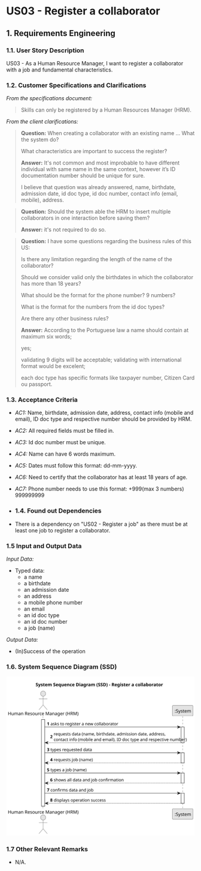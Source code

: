 # US03 - Register a collaborator

## 1. Requirements Engineering

### 1.1. User Story Description

US03 - As a Human Resource Manager, I want to register a collaborator with a job and fundamental characteristics.

### 1.2. Customer Specifications and Clarifications

*From the specifications document:*

>Skills can only be registered by a Human Resources Manager (HRM).

*From the client clarifications:*

>**Question:** When creating a collaborator with an existing name ... What the system do?
>
>What characteristics are important to success the register?
>
>**Answer:** It's not common and most improbable to have different individual with same name in the same context, however it’s ID documentation number should be unique for sure.
>
>I believe that question was already answered, name, birthdate, admission date, id doc type, id doc number, contact info (email, mobile), address.

>**Question:** Should the system able the HRM to insert multiple collaborators in one interaction before saving them?
>
>**Answer:** it's not required to do so.

>**Question:** I have some questions regarding the business rules of this US:
>
> Is there any limitation regarding the length of the name of the collaborator?
>
> Should we consider valid only the birthdates in which the collaborator has more than 18 years?
>
> What should be the format for the phone number? 9 numbers?
>
> What is the format for the numbers from the id doc types?
>
>Are there any other business rules?
>
>**Answer:** According to the Portuguese law a name should contain at maximum six words;
>
> yes;
>
> validating 9 digits will be acceptable; validating with international format would be excelent;
>
> each doc type has specific formats like taxpayer number, Citizen Card ou passport.

### 1.3. Acceptance Criteria

* *AC1:* Name, birthdate, admission date, address, contact info (mobile and email), ID doc type and respective number should be provided by HRM.
* *AC2:* All required fields must be filled in.
* *AC3:* Id doc number must be unique.
* *AC4:* Name can have 6 words maximum.
* *AC5:* Dates must follow this format: dd-mm-yyyy.
* *AC6:* Need to certify that the collaborator has at least 18 years of age.
* *AC7:* Phone number needs to use this format: +999(max 3 numbers) 999999999

* ### 1.4. Found out Dependencies

* There is a dependency on "US02 - Register a job" as there must be at least one job to register a collaborator.

### 1.5 Input and Output Data

*Input Data:*

* Typed data:
  * a name
  * a birthdate
  * an admission date
  * an address
  * a mobile phone number
  * an email
  * an id doc type
  * an id doc number
  * a job (name)

*Output Data:*

* (In)Success of the operation

### 1.6. System Sequence Diagram (SSD)

![System Sequence Diagram](svg/us03-system-sequence-diagram-us03.svg)

### 1.7 Other Relevant Remarks

* N/A.